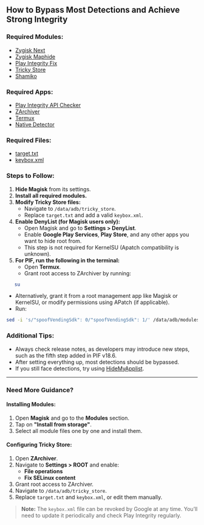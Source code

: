 ## How to Bypass Most Detections and Achieve Strong Integrity

### Required Modules:

- [Zygisk Next](https://github.com/Dr-TSNG/ZygiskNext/releases)
- [Zygisk Maphide](https://github.com/HuskyDG/zygisk-maphide/releases)
- [Play Integrity Fix](https://github.com/chiteroman/PlayIntegrityFix/releases)
- [Tricky Store](https://github.com/5ec1cff/TrickyStore/releases)
- [Shamiko](https://github.com/LSPosed/LSPosed.github.io/releases)

### Required Apps:

- [Play Integrity API Checker](https://play.google.com/store/apps/details?id=gr.nikolasspyr.integritycheck&hl=en)
- [ZArchiver](https://play.google.com/store/apps/details?id=ru.zdevs.zarchiver&hl=en&pli=1)
- [Termux](https://play.google.com/store/apps/details?id=com.termux&hl=en)
- [Native Detector](https://github.com/reveny/Android-Native-Root-Detector)

### Required Files:

- [target.txt](/integrity/target.txt)
- [keybox.xml](https://t.me/playfixnext/77526)


### Steps to Follow:
1. **Hide Magisk** from its settings.
2. **Install all required modules.**
3. **Modify Tricky Store files:**
   - Navigate to `/data/adb/tricky_store`.
   - Replace `target.txt` and add a valid `keybox.xml`.
4. **Enable DenyList (for Magisk users only):**
   - Open Magisk and go to **Settings > DenyList**.
   - Enable **Google Play Services**, **Play Store**, and any other apps you want to hide root from.
   - This step is not required for KernelSU (Apatch compatibility is unknown).
5. **For PIF, run the following in the terminal:**
   - Open **Termux**.
   - Grant root access to ZArchiver by running:
```sh
   su
```
   - Alternatively, grant it from a root management app like Magisk or KernelSU, or modify permissions using APatch (if applicable).
   - Run:
```sh
sed -i 's/"spoofVendingSdk": 0/"spoofVendingSdk": 1/' /data/adb/modules/playintegrityfix/pif.json
```

### Additional Tips:
- Always check release notes, as developers may introduce new steps, such as the fifth step added in PIF v18.6.
- After setting everything up, most detections should be bypassed.
- If you still face detections, try using [HideMyApplist](https://github.com/Dr-TSNG/Hide-My-Applist).

---

### Need More Guidance?

#### Installing Modules:
1. Open **Magisk** and go to the **Modules** section.
2. Tap on **"Install from storage"**.
3. Select all module files one by one and install them.

#### Configuring Tricky Store:
1. Open **ZArchiver**.
2. Navigate to **Settings > ROOT** and enable:
   - **File operations**
   - **Fix SELinux content**
3. Grant root access to ZArchiver.
4. Navigate to `/data/adb/tricky_store`.
5. Replace `target.txt` and `keybox.xml`, or edit them manually.

> **Note:** The `keybox.xml` file can be revoked by Google at any time. You’ll need to update it periodically and check Play Integrity regularly.